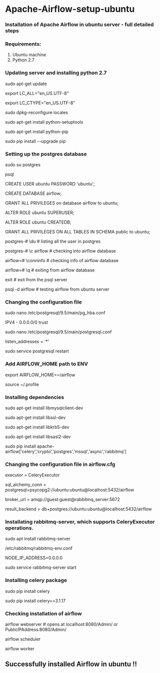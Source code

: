 # Apache-Airflow-setup-ubuntu
### Installation of Apache Airflow in ubuntu server - full detailed steps
### Requirements:
  1. Ubuntu machine
  2. Python 2.7
  
### Updating server and installing python 2.7
  sudo apt-get update

  export LC_ALL="en_US.UTF-8"

  export LC_CTYPE="en_US.UTF-8"

  sudo dpkg-reconfigure locales

  sudo apt-get install python-setuptools

  sudo apt-get install python-pip

  sudo pip install --upgrade pip

### Setting up the postgres database

  sudo su postgres

  psql

  CREATE USER ubuntu PASSWORD 'ubuntu';

  CREATE DATABASE airflow;

  GRANT ALL PRIVILEGES on database airflow to ubuntu;

  ALTER ROLE ubuntu SUPERUSER;

  ALTER ROLE ubuntu CREATEDB;

  GRANT ALL PRIVILEGES ON ALL TABLES IN SCHEMA public to ubuntu;
  
  postgres-# \du # listing all the user in postgres

  postgres-# \c airflow # checking into airflow database

  airflow=# \conninfo # checking info of airflow database
  
  airflow=# \q # exiting from airflow database
  
  exit # exit from the psql server

  psql -d airflow # testing airflow from ubuntu server

### Changing the configuration file
  sudo nano /etc/postgresql/9.5/main/pg_hba.conf

  IPV4 - 0.0.0.0/0  trust

  sudo nano /etc/postgresql/9.5/main/postgresql.conf

  listen_addresses = '*'

  sudo service postgresql restart

### Add AIRFLOW_HOME path to ENV
  export AIRFLOW_HOME=~/airflow

  source ~/.profile

### Installing dependencies
  sudo apt-get install libmysqlclient-dev

  sudo apt-get install libssl-dev

  sudo apt-get install libkrb5-dev

  sudo apt-get install libsasl2-dev

  sudo pip install apache-airflow['celery','crypto','postgres','mssql','async','rabbitmq']

### Changing the configuration file in airflow.cfg
  executor = CeleryExecutor

  sql_alchemy_conn = postgresql+psycopg2://ubuntu:ubuntu@localhost:5432/airflow

  broker_url = amqp://guest:guest@rabbitmq_server:5672

  result_backend = db+postgres://ubuntu:ubuntu@localhost:5432/airflow

### Installating rabbitmq-server, which supports CeleryExecutor operations.
  sudo apt install rabbitmq-server

  /etc/rabbitmq/rabbitmq-env.conf

  NODE_IP_ADDRESS=0.0.0.0

  sudo service rabbitmq-server start

### Installing celery package
  sudo pip install celery

  sudo pip install celery==3.1.17

### Checking installation of airflow
  airflow webserver # opens at localhost:8080/Admin/ or PublicIPAddress:8080/Admin/

  airflow scheduler

  airflow worker

## Successfully installed Airflow in ubuntu !!
